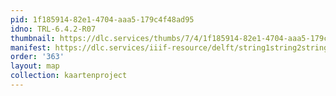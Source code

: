 ```yaml
---
pid: 1f185914-82e1-4704-aaa5-179c4f48ad95
idno: TRL-6.4.2-R07
thumbnail: https://dlc.services/thumbs/7/4/1f185914-82e1-4704-aaa5-179c4f48ad95/full/400,339/0/default.jpg
manifest: https://dlc.services/iiif-resource/delft/string1string2string3/kaartenproject-2007/TRL-6.4.2-R07
order: '363'
layout: map
collection: kaartenproject
---
```

